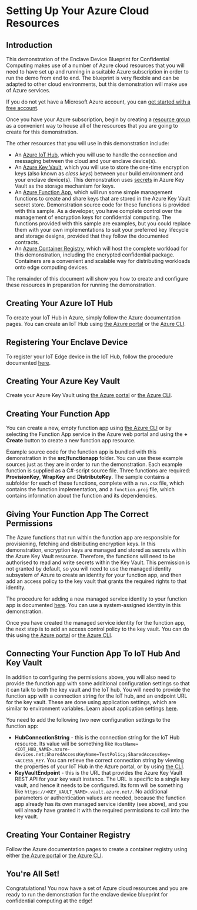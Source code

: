 # Setting Up Your Azure Cloud Resources

## Introduction

This demonstration of the Enclave Device Blueprint for Confidential Computing makes use of a number
of Azure cloud resources that you will need to have set up and running in a suitable Azure
subscription in order to run the demo from end to end. The blueprint is very flexible and can be
adapted to other cloud environments, but this demonstration will make use of Azure services.

If you do not yet have a Microsoft Azure account, you can [get started with a free
account](https://azure.microsoft.com/en-gb/free/).

Once you have your Azure subscription, begin by creating a [resource
group](https://docs.microsoft.com/en-us/azure/azure-resource-manager/management/overview) as a
convenient way to house all of the resources that you are going to create for this demonstration.

The other resources that you will use in this demonstration include:

- An [Azure IoT Hub](https://docs.microsoft.com/en-us/azure/iot-hub/), which you will use to handle
   the connection and messaging between the cloud and your enclave device(s).
- An [Azure Key Vault](https://docs.microsoft.com/en-us/azure/key-vault/), which you will use to
   store the one-time encryption keys (also known as *class keys*) between your build environment
   and your enclave device(s). This demonstration uses
   [secrets](https://docs.microsoft.com/en-us/azure/key-vault/secrets/) in Azure Key Vault as the
   storage mechanism for keys.
- An [Azure Function App](https://docs.microsoft.com/en-us/azure/azure-functions/), which will run
   some simple management functions to create and share keys that are stored in the Azure Key Vault
   secret store. Demonstration source code for these functions is provided with this sample. As a
   developer, you have complete control over the management of encryption keys for confidential
   computing. The functions provided with this sample are examples, but you could replace them with
   your own implementations to suit your preferred key lifecycle and storage designs, provided that
   they follow the documented contracts.
- An [Azure Container Registry](https://docs.microsoft.com/en-us/azure/container-registry/), which
   will host the complete workload for this demonstration, including the encrypted confidential
   package. Containers are a convenient and scalable way for distributing workloads onto edge
   computing devices.

The remainder of this document will show you how to create and configure these resources in
preparation for running the demonstration.

## Creating Your Azure IoT Hub

To create your IoT Hub in Azure, simply follow the Azure documentation pages. You can create an IoT
Hub using [the Azure
portal](https://docs.microsoft.com/en-us/azure/iot-hub/iot-hub-create-through-portal) or the [Azure
CLI](https://docs.microsoft.com/en-us/azure/iot-hub/quickstart-send-telemetry-cli).

## Registering Your Enclave Device

To register your IoT Edge device in the IoT Hub, follow the procedure documented
[here](https://docs.microsoft.com/en-us/azure/iot-edge/how-to-register-device?view=iotedge-2020-11&tabs=azure-portal).

## Creating Your Azure Key Vault

Create your Azure Key Vault using [the Azure
portal](https://docs.microsoft.com/en-us/azure/key-vault/general/quick-create-portal) or [the Azure
CLI](https://docs.microsoft.com/en-us/azure/key-vault/general/quick-create-cli).

## Creating Your Function App

You can create a new, empty function app using [the Azure
CLI](https://docs.microsoft.com/en-us/cli/azure/functionapp?view=azure-cli-latest#az_functionapp_create)
or by selecting the Function App service in the Azure web portal and using the **+ Create** button
to create a new function app resource.

Example source code for the function app is bundled with this demonstration in the
**src/functionapp** folder. You can use these example sources just as they are in order to run the
demonstration. Each example function is supplied as a C#-script source file. Three functions are
required: **ProvisionKey**, **WrapKey** and **DistributeKey**. The sample contains a subfolder for
each of these functions, complete with a `run.csx` file, which contains the function implementation,
and a `function.proj` file, which contains information about the function and its dependencies.

## Giving Your Function App The Correct Permissions

The Azure functions that run within the function app are responsible for provisioning, fetching and
distributing encryption keys. In this demonstration, encryption keys are managed and stored as
secrets within the Azure Key Vault resource. Therefore, the functions will need to be authorised to
read and write secrets within the Key Vault. This permission is not granted by default, so you will
need to use the managed identity subsystem of Azure to create an identity for your function app, and
then add an access policy to the key vault that grants the required rights to that identity.

The procedure for adding a new managed service identity to your function app is documented
[here](https://docs.microsoft.com/en-us/azure/app-service/app-service-managed-service-identity#creating-an-app-with-an-identity).
You can use a system-assigned identity in this demonstration.

Once you have created the managed service identity for the function app, the next step is to add an
access control policy to the key vault. You can do this using [the Azure
portal](https://docs.microsoft.com/en-us/azure/key-vault/general/assign-access-policy-portal) or
[the Azure CLI](https://docs.microsoft.com/en-us/azure/key-vault/general/assign-access-policy-cli).

## Connecting Your Function App To IoT Hub And Key Vault

In addition to configuring the permissions above, you will also need to provide the function app
with some additional configuration settings so that it can talk to both the key vault and the IoT
hub. You will need to provide the function app with a connection string for the IoT hub, and an
endpoint URL for the key vault. These are done using application settings, which are similar to
environment variables. Learn about application settings
[here](https://docs.microsoft.com/en-us/azure/azure-functions/functions-how-to-use-azure-function-app-settings?tabs=portal).

You need to add the following *two* new configuration settings to the function app:

- **HubConnectionString** - this is the connection string for the IoT Hub resource. Its value will
   be something like
   `HostName=<IOT_HUB_NAME>.azure-devices.net;SharedAccessKeyName=TestPolicy;SharedAccessKey=<ACCESS_KEY`.
   You can retieve the correct connection string by viewing the properties of your IoT Hub in the
   Azure portal, or by using [the
   CLI](https://docs.microsoft.com/en-us/cli/azure/iot/hub/connection-string?view=azure-cli-latest).
- **KeyVaultEndpoint** - this is the URL that provides the Azure Key Vault REST API for your key
   vault instance. The URL is specific to a single key vault, and hence it needs to be configured.
   Its form will be something like `https://<KEY_VAULT_NAME>.vault.azure.net/`. No additional
   parameters or authentication values are needed, because the function app already has its own
   managed service identity (see above), and you will already have granted it with the required
   permissions to call into the key vault.

## Creating Your Container Registry

Follow the Azure documentation pages to create a container registry using either [the Azure
portal](https://docs.microsoft.com/en-us/azure/container-registry/container-registry-get-started-portal)
or [the Azure
CLI](https://docs.microsoft.com/en-us/azure/container-registry/container-registry-get-started-azure-cli).

## You're All Set!

Congratulations! You now have a set of Azure cloud resources and you are ready to run the
demonstration for the enclave device blueprint for confidential computing at the edge!
